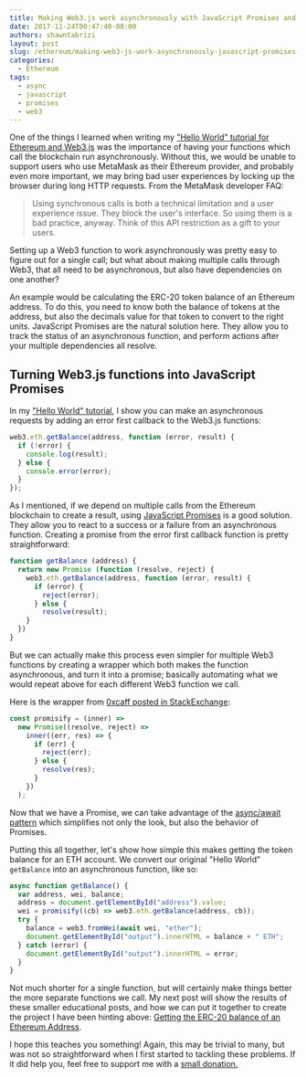 ```yaml
---
title: Making Web3.js work asynchronously with JavaScript Promises and await
date: 2017-11-24T00:47:40-08:00
authors: shawntabrizi
layout: post
slug: /ethereum/making-web3-js-work-asynchronously-javascript-promises-await/
categories:
  - Ethereum
tags:
  - async
  - javascript
  - promises
  - web3
---
```


One of the things I learned when writing my ["Hello World" tutorial for Ethereum and Web3.js](https://shawntabrizi.com/ethereum/correcting-ethereum-web3-js-hello-world/) was the importance of having your functions which call the blockchain run asynchronously. Without this, we would be unable to support users who use MetaMask as their Ethereum provider, and probably even more important, we may bring bad user experiences by locking up the browser during long HTTP requests. From the MetaMask developer FAQ:

> Using synchronous calls is both a technical limitation and a user experience issue. They block the user's interface. So using them is a bad practice, anyway. Think of this API restriction as a gift to your users.

Setting up a Web3 function to work asynchronously was pretty easy to figure out for a single call; but what about making multiple calls through Web3, that all need to be asynchronous, but also have dependencies on one another?

An example would be calculating the ERC-20 token balance of an Ethereum address. To do this, you need to know both the balance of tokens at the address, but also the decimals value for that token to convert to the right units. JavaScript Promises are the natural solution here. They allow you to track the status of an asynchronous function, and perform actions after your multiple dependencies all resolve.

## Turning Web3.js functions into JavaScript Promises

In my ["Hello World" tutorial](https://shawntabrizi.com/ethereum/correcting-ethereum-web3-js-hello-world/), I show you can make an asynchronous requests by adding an error first callback to the Web3.js functions:

```javascript
web3.eth.getBalance(address, function (error, result) {
  if (!error) {
    console.log(result);
  } else {
    console.error(error);
  }
});
```

As I mentioned, if we depend on multiple calls from the Ethereum blockchain to create a result, using [JavaScript Promises](https://developers.google.com/web/fundamentals/primers/promises) is a good solution. They allow you to react to a success or a failure from an asynchronous function. Creating a promise from the error first callback function is pretty straightforward:

```javascript
function getBalance (address) {
  return new Promise (function (resolve, reject) {
    web3.eth.getBalance(address, function (error, result) {
      if (error) {
        reject(error);
      } else {
        resolve(result);
    }
  })
}
```

But we can actually make this process even simpler for multiple Web3 functions by creating a wrapper which both makes the function asynchronous, and turn it into a promise; basically automating what we would repeat above for each different Web3 function we call.

Here is the wrapper from [0xcaff posted in StackExchange](https://ethereum.stackexchange.com/a/24238/19577):

```javascript
const promisify = (inner) =>
  new Promise((resolve, reject) =>
    inner((err, res) => {
      if (err) {
        reject(err);
      } else {
        resolve(res);
      }
    })
  );
```

Now that we have a Promise, we can take advantage of the [async/await pattern](https://developer.mozilla.org/en-US/docs/Web/JavaScript/Reference/Statements/async_function) which simplifies not only the look, but also the behavior of Promises.

Putting this all together, let's show how simple this makes getting the token balance for an ETH account. We convert our original "Hello World" `getBalance` into an asynchronous function, like so:

```javascript
async function getBalance() {
  var address, wei, balance;
  address = document.getElementById("address").value;
  wei = promisify((cb) => web3.eth.getBalance(address, cb));
  try {
    balance = web3.fromWei(await wei, "ether");
    document.getElementById("output").innerHTML = balance + " ETH";
  } catch (error) {
    document.getElementById("output").innerHTML = error;
  }
}
```

Not much shorter for a single function, but will certainly make things better the more separate functions we call. My next post will show the results of these smaller educational posts, and how we can put it together to create the project I have been hinting above: [Getting the ERC-20 balance of an Ethereum Address](https://github.com/shawntabrizi/ERC20-Token-Balance).

I hope this teaches you something! Again, this may be trivial to many, but was not so straightforward when I first started to tackling these problems. If it did help you, feel free to support me with a [small donation.](https://shawntabrizi.com/donate/)
